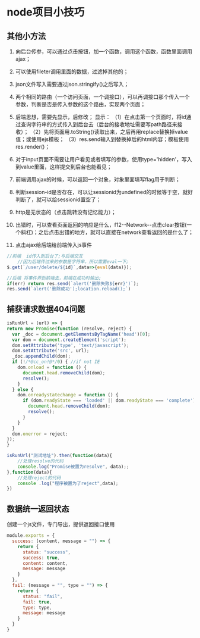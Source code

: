 # node项目小技巧

## 其他小方法
1. 向后台传参，可以通过点击按钮，加一个函数，调用这个函数，函数里面调用ajax；
2. 可以使用fileter调用里面的数据，过滤掉其他的；
3. json文件写入需要通过json.stringify()之后写入；
4. 两个相同的路由（一个访问页面，一个调接口），可以再调接口那个传入一个参数，判断是否是传入参数的这个路由，实现两个页面；
5. 后端思想，需要先显示，后修改；
显示：
（1）在点击第一个页面时，将id通过查询字符串的方式传入到后台去（后台的接收地址需要写path路径来接收）；
（2）先将页面用.toString()读取出来，之后再用replace替换掉value值；或使用ejs模板；
（3）res.send输入到替换掉后的html内容；模板使用res.render()；
6. 对于input页面不需要让用户看见或者填写的参数，使用type='hidden'，写入到value里面，这样提交到后台也能看见；
7. 前端调用ajax的时候，可以返回一个对象，对象里面填写flag用于判断；
8. 判断session-id是否存在，可以让sessionid为undefined的时候等于空，就好判断了，就可以给sessionid置空了；

9. http是无状态的（点击跳转没有记忆能力）；
10. 出错时，可以查看页面返回的响应是什么，f12--Network--点击clear按钮(一个斜杠)；之后点击出错的地方，就可以直接在network查看返回的是什么了；
11. 点击ajax给后端给前端传入js事件
```js
//前端  id传入到后台了;与后端交互
    //因为后端传过来的参数是字符串，所以需要eval一下;
$.get(`/user/delete/${id}`,data=>{eval(data)});

//后端 将事件弄到前端去，前端在成功时输出;
if(err) return res.send(`alert('删除失败${err}')`);
res.send(`alert('删除成功');location.reload();`)
```

## 捕获请求数据404问题
```js
isRunUrl = (url) => {
return new Promise(function (resolve, reject) {
  var _doc = document.getElementsByTagName('head')[0];
  var dom = document.createElement('script');
  dom.setAttribute('type', 'text/javascript');
  dom.setAttribute('src', url);
  _doc.appendChild(dom);
  if (!/*@cc_on!@*/0) { //if not IE
    dom.onload = function () {
      document.head.removeChild(dom);
      resolve();
    }
  } else {
    dom.onreadystatechange = function () {
      if (dom.readyState === 'loaded' || dom.readyState === 'complete') {
        document.head.removeChild(dom);
        resolve();
      }
    }
  }
  dom.onerror = reject;
});
}

isRunUrl("测试地址").then(function(data){
    //处理resolve的代码
    console.log("Promise被置为resolve", data);;
},function(data){
    //处理reject的代码
    console .log("程序被置为了reject",data);
})
```


## 数据统一返回状态
创建一个js文件，专门导出，提供返回接口使用
```js
module.exports = {
  success: (content, message = "") => {
    return {
      status: "success",
      success: true,
      content: content,
      message: message
    }
  },
  fail: (message = "", type = "") => {
    return {
      status: "fail",
      fail: true,
      type: type,
      message: message
    }
  }
}
```
